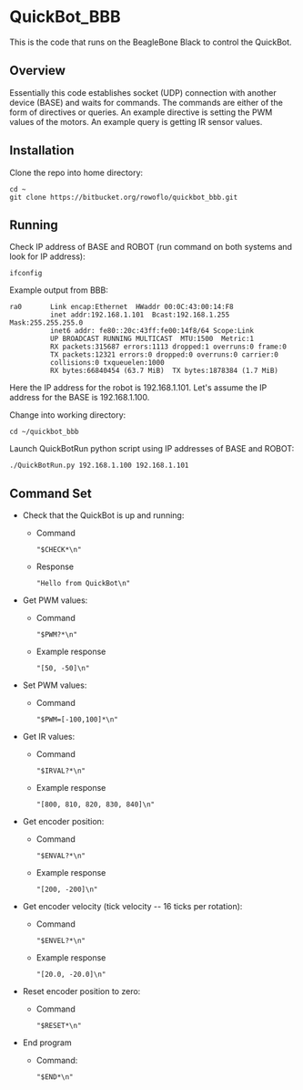 # QuickBot_BBB
This is the code that runs on the BeagleBone Black to control the QuickBot.

## Overview
Essentially this code establishes socket (UDP) connection with another device (BASE) and waits for commands. The commands are either of the form of directives or queries. An example directive is setting the PWM values of the motors. An example query is getting IR sensor values.

## Installation
Clone the repo into home directory:

	cd ~
	git clone https://bitbucket.org/rowoflo/quickbot_bbb.git

## Running
Check IP address of BASE and ROBOT (run command on both systems and look for IP address):

	ifconfig

Example output from BBB:

	ra0       Link encap:Ethernet  HWaddr 00:0C:43:00:14:F8
	          inet addr:192.168.1.101  Bcast:192.168.1.255  Mask:255.255.255.0
	          inet6 addr: fe80::20c:43ff:fe00:14f8/64 Scope:Link
	          UP BROADCAST RUNNING MULTICAST  MTU:1500  Metric:1
	          RX packets:315687 errors:1113 dropped:1 overruns:0 frame:0
	          TX packets:12321 errors:0 dropped:0 overruns:0 carrier:0
	          collisions:0 txqueuelen:1000
	          RX bytes:66840454 (63.7 MiB)  TX bytes:1878384 (1.7 MiB)

Here the IP address for the robot is 192.168.1.101. Let's assume the IP address for the BASE is 192.168.1.100.

Change into working directory:

	cd ~/quickbot_bbb

Launch QuickBotRun python script using IP addresses of BASE and ROBOT:

	./QuickBotRun.py 192.168.1.100 192.168.1.101

## Command Set

* Check that the QuickBot is up and running:
  * Command

		"$CHECK*\n"

  * Response

		"Hello from QuickBot\n"


* Get PWM values:
  * Command

		"$PWM?*\n"

  * Example response

		"[50, -50]\n"


* Set PWM values:
  * Command

		"$PWM=[-100,100]*\n"


* Get IR values:
  * Command

		"$IRVAL?*\n"

  * Example response

		"[800, 810, 820, 830, 840]\n"


* Get encoder position:
  * Command

		"$ENVAL?*\n"

  * Example response

		"[200, -200]\n"


* Get encoder velocity (tick velocity -- 16 ticks per rotation):
  * Command

		"$ENVEL?*\n"

  * Example response

		"[20.0, -20.0]\n"


* Reset encoder position to zero:
  * Command

		"$RESET*\n"


* End program
  * Command:

 		"$END*\n"

